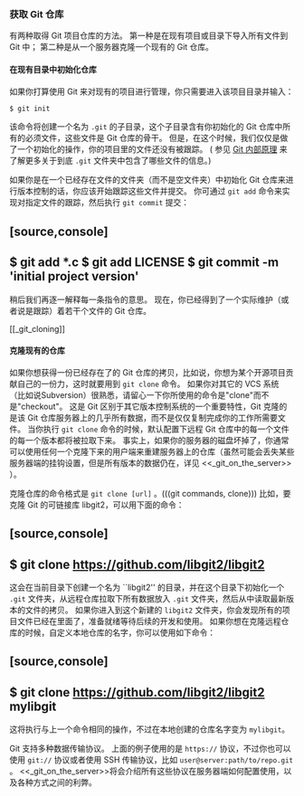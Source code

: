 ### 获取 Git 仓库

有两种取得 Git 项目仓库的方法。
第一种是在现有项目或目录下导入所有文件到 Git 中；
第二种是从一个服务器克隆一个现有的 Git 仓库。

#### 在现有目录中初始化仓库

如果你打算使用 Git 来对现有的项目进行管理，你只需要进入该项目目录并输入：

```bash
$ git init
```

该命令将创建一个名为 `.git` 的子目录，这个子目录含有你初始化的 Git 仓库中所有的必须文件，这些文件是 Git 仓库的骨干。
但是，在这个时候，我们仅仅是做了一个初始化的操作，你的项目里的文件还没有被跟踪。
( 参见 [Git 内部原理](10-git-internals/1-git-internals.md) 来了解更多关于到底 `.git` 文件夹中包含了哪些文件的信息。)

如果你是在一个已经存在文件的文件夹（而不是空文件夹）中初始化 Git 仓库来进行版本控制的话，你应该开始跟踪这些文件并提交。
你可通过 `git add` 命令来实现对指定文件的跟踪，然后执行 `git commit` 提交：

[source,console]
----
$ git add *.c
$ git add LICENSE
$ git commit -m 'initial project version'
----

稍后我们再逐一解释每一条指令的意思。
现在，你已经得到了一个实际维护（或者说是跟踪）着若干个文件的 Git 仓库。

[[_git_cloning]]
#### 克隆现有的仓库

如果你想获得一份已经存在了的 Git 仓库的拷贝，比如说，你想为某个开源项目贡献自己的一份力，这时就要用到 `git clone` 命令。
如果你对其它的 VCS 系统（比如说Subversion）很熟悉，请留心一下你所使用的命令是"clone"而不是"checkout"。
这是 Git 区别于其它版本控制系统的一个重要特性，Git 克隆的是该 Git 仓库服务器上的几乎所有数据，而不是仅仅复制完成你的工作所需要文件。
当你执行 `git clone` 命令的时候，默认配置下远程 Git 仓库中的每一个文件的每一个版本都将被拉取下来。
事实上，如果你的服务器的磁盘坏掉了，你通常可以使用任何一个克隆下来的用户端来重建服务器上的仓库（虽然可能会丢失某些服务器端的挂钩设置，但是所有版本的数据仍在，详见 <<_git_on_the_server>> ）。

克隆仓库的命令格式是 `git clone [url]` 。(((git commands, clone)))
比如，要克隆 Git 的可链接库 libgit2，可以用下面的命令：

[source,console]
----
$ git clone https://github.com/libgit2/libgit2
----

这会在当前目录下创建一个名为 ``libgit2'' 的目录，并在这个目录下初始化一个 `.git` 文件夹，从远程仓库拉取下所有数据放入 `.git` 文件夹，然后从中读取最新版本的文件的拷贝。
如果你进入到这个新建的 `libgit2` 文件夹，你会发现所有的项目文件已经在里面了，准备就绪等待后续的开发和使用。
如果你想在克隆远程仓库的时候，自定义本地仓库的名字，你可以使用如下命令：

[source,console]
----
$ git clone https://github.com/libgit2/libgit2 mylibgit
----

这将执行与上一个命令相同的操作，不过在本地创建的仓库名字变为 `mylibgit`。

Git 支持多种数据传输协议。
上面的例子使用的是 `https://` 协议，不过你也可以使用 `git://` 协议或者使用 SSH 传输协议，比如 `user@server:path/to/repo.git` 。
<<_git_on_the_server>>将会介绍所有这些协议在服务器端如何配置使用，以及各种方式之间的利弊。
